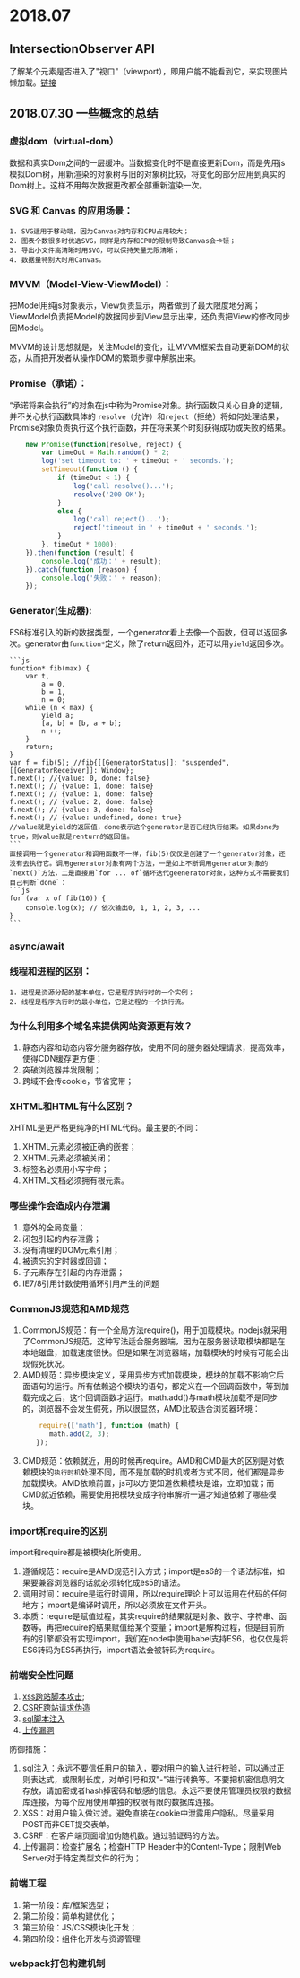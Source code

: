 # 2018.07

## IntersectionObserver API

了解某个元素是否进入了"视口"（viewport），即用户能不能看到它，来实现图片懒加载。[链接](http://www.ruanyifeng.com/blog/2016/11/intersectionobserver_api.html)

## 2018.07.30 一些概念的总结

### 虚拟dom（virtual-dom）

数据和真实Dom之间的一层缓冲。当数据变化时不是直接更新Dom，而是先用js模拟Dom树，用新渲染的对象树与旧的对象树比较，将变化的部分应用到真实的Dom树上。这样不用每次数据更改都全部重新渲染一次。

### SVG 和 Canvas 的应用场景：

    1. SVG适用于移动端，因为Canvas对内存和CPU占用较大；
    2. 图表个数很多时优选SVG，同样是内存和CPU的限制导致Canvas会卡顿；
    3. 导出小文件高清晰时用SVG，可以保持矢量无限清晰；
    4. 数据量特别大时用Canvas。

### MVVM（Model-View-ViewModel）：

把Model用纯js对象表示，View负责显示，两者做到了最大限度地分离；ViewModel负责把Model的数据同步到View显示出来，还负责把View的修改同步回Model。

MVVM的设计思想就是，关注Model的变化，让MVVM框架去自动更新DOM的状态，从而把开发者从操作DOM的繁琐步骤中解脱出来。

### Promise（承诺）：

“承诺将来会执行”的对象在js中称为Promise对象。执行函数只关心自身的逻辑，并不关心执行函数具体的 `resolve`（允许）和`reject`（拒绝）将如何处理结果，Promise对象负责执行这个执行函数，并在将来某个时刻获得成功或失败的结果。

```js
    new Promise(function(resolve, reject) {
        var timeOut = Math.random() * 2;
        log('set timeout to: ' + timeOut + ' seconds.');
        setTimeout(function () {
            if (timeOut < 1) {
                log('call resolve()...');
                resolve('200 OK');
            }
            else {
                log('call reject()...');
                reject('timeout in ' + timeOut + ' seconds.');
            }
        }, timeOut * 1000);
    }).then(function (result) {
        console.log('成功：' + result);
    }).catch(function (reason) {
        console.log('失败：' + reason);
    });
```

### Generator(生成器):

ES6标准引入的新的数据类型，一个generator看上去像一个函数，但可以返回多次。generator由`function*`定义，除了return返回外，还可以用`yield`返回多次。

    ```js
    function* fib(max) {
        var t,
            a = 0,
            b = 1,
            n = 0;
        while (n < max) {
            yield a;
            [a, b] = [b, a + b];
            n ++;
        }
        return;
    }
    var f = fib(5); //fib{[[GeneratorStatus]]: "suspended", [[GeneratorReceiver]]: Window};
    f.next(); //{value: 0, done: false}
    f.next(); // {value: 1, done: false}
    f.next(); // {value: 1, done: false}
    f.next(); // {value: 2, done: false}
    f.next(); // {value: 3, done: false}
    f.next(); // {value: undefined, done: true}
    //value就是yield的返回值，done表示这个generator是否已经执行结束。如果done为true，则value就是renturn的返回值。
    ```
    直接调用一个generator和调用函数不一样，fib(5)仅仅是创建了一个generator对象，还没有去执行它。调用generator对象有两个方法，一是如上不断调用generator对象的`next()`方法，二是直接用`for ... of`循坏迭代geenerator对象，这种方式不需要我们自己判断`done`：
    ```js
    for (var x of fib(10)) {
        console.log(x); // 依次输出0, 1, 1, 2, 3, ...
    }
    ```

### async/await

### 线程和进程的区别：

    1. 进程是资源分配的基本单位，它是程序执行时的一个实例；
    2. 线程是程序执行时的最小单位，它是进程的一个执行流。

### 为什么利用多个域名来提供网站资源更有效？

1. 静态内容和动态内容分服务器存放，使用不同的服务器处理请求，提高效率，使得CDN缓存更方便；
2. 突破浏览器并发限制；
3. 跨域不会传cookie，节省宽带；

### XHTML和HTML有什么区别？

XHTML是更严格更纯净的HTML代码。最主要的不同：

1. XHTML元素必须被正确的嵌套；
2. XHTML元素必须被关闭；
3. 标签名必须用小写字母；
4. XHTML文档必须拥有根元素。

### 哪些操作会造成内存泄漏

1. 意外的全局变量；
2. 闭包引起的内存泄露；
3. 没有清理的DOM元素引用；
4. 被遗忘的定时器或回调；
5. 子元素存在引起的内存泄露；
6. IE7/8引用计数使用循环引用产生的问题

### CommonJS规范和AMD规范

1. CommonJS规范：有一个全局方法require()，用于加载模块。nodejs就采用了CommonJS规范，这种写法适合服务器端，因为在服务器读取模块都是在本地磁盘，加载速度很快。但是如果在浏览器端，加载模块的时候有可能会出现假死状况。
2. AMD规范：异步模块定义，采用异步方式加载模块，模块的加载不影响它后面语句的运行。所有依赖这个模块的语句，都定义在一个回调函数中，等到加载完成之后，这个回调函数才运行。math.add()与math模块加载不是同步的，浏览器不会发生假死，所以很显然，AMD比较适合浏览器环境：
    ```js
        require(['math'], function (math) {
    　　　　math.add(2, 3);
    　　});
    ```
3. CMD规范：依赖就近，用的时候再require。AMD和CMD最大的区别是对依赖模块的`执行时机`处理不同，而不是加载的时机或者方式不同，他们都是异步加载模块。AMD依赖前置，js可以方便知道依赖模块是谁，立即加载；而CMD就近依赖，需要使用把模块变成字符串解析一遍才知道依赖了哪些模块。

### import和require的区别

import和require都是被模块化所使用。

1. 遵循规范：require是AMD规范引入方式；import是es6的一个语法标准，如果要兼容浏览器的话就必须转化成es5的语法。
2. 调用时间：require是运行时调用，所以require理论上可以运用在代码的任何地方；import是编译时调用，所以必须放在文件开头。
3. 本质：require是赋值过程，其实require的结果就是对象、数字、字符串、函数等，再把require的结果赋值给某个变量；import是解构过程，但是目前所有的引擎都没有实现import，我们在node中使用babel支持ES6，也仅仅是将ES6转码为ES5再执行，import语法会被转码为require。

### 前端安全性问题

1. [xss跨站脚本攻击](https://www.cnblogs.com/phpstudy2015-6/p/6767032.html);
2. [CSRF跨站请求伪造](https://www.cnblogs.com/Erik_Xu/p/5481441.html)
3. [sql脚本注入](https://www.cnblogs.com/sdya/p/4568548.html)
4. [上传漏洞](http://www.freebuf.com/vuls/128846.html)

防御措施：

1. sql注入：永远不要信任用户的输入，要对用户的输入进行校验，可以通过正则表达式，或限制长度，对单引号和双"-"进行转换等。不要把机密信息明文存放，请加密或者hash掉密码和敏感的信息。永远不要使用管理员权限的数据库连接，为每个应用使用单独的权限有限的数据库连接。
2. XSS：对用户输入做过滤。避免直接在cookie中泄露用户隐私。尽量采用POST而非GET提交表单。
3. CSRF：在客户端页面增加伪随机数。通过验证码的方法。
4. 上传漏洞：检查扩展名；检查HTTP Header中的Content-Type；限制Web Server对于特定类型文件的行为；

### 前端工程

1. 第一阶段：库/框架选型；
2. 第二阶段：简单构建优化；
3. 第三阶段：JS/CSS模块化开发；
4. 第四阶段：组件化开发与资源管理

### webpack打包构建机制
